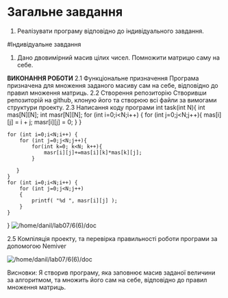 # Загальне завдання
1. Реалізувати програму відповідно до індивідуального завдання.

#Індивідуальне завдання
1. Дано двовимірний масив  цілих чисел. Помножити матрицю саму на себе.

**ВИКОНАННЯ РОБОТИ**
2.1 Функціональне призначення
	Програма призначена для множення заданого масиву сам на себе, відповідно до правил множення матриць.
2.2 Створення репозиторію
	Створивши репозиторій на github, клоную його та створюю всі файли за вимогами структури проекту. 
2.3 Написання коду програми
int task(int N){
    int mas[N][N];
    int masr[N][N];
    for (int i=0;i<N;i++) {
    	for (int j=0;j<N;j++){
        	mas[i][j] = i + j;
        	masr[i][j] = 0;
        }
    }
    
    for (int i=0;i<N;i++) {
        for (int j=0;j<N;j++){
            for(int k=0; k<N; k++){
            	masr[i][j]+=mas[i][k]*mas[k][j];
            }     
            
       } 
    }
    for (int i=0;i<N;i++) {
    	for (int j=0;j<N;j++)
    	{
        	printf( "%d ", masr[i][j] );
    	}
    }
}
![/home/danil/lab07/6(6)/doc](lab07(2(6)).png)

2.5 Компіляція проекту, та перевірка правильності роботи програми за допомогою Nemiver

![/home/danil/lab07/6(6)/doc](nemiver07(2(6)).png)

Висновки:
Я створив програму, яка заповнює масив заданої величини за алгоритмом, та множить його сам на себе, відповідно до правил множення матриць.
